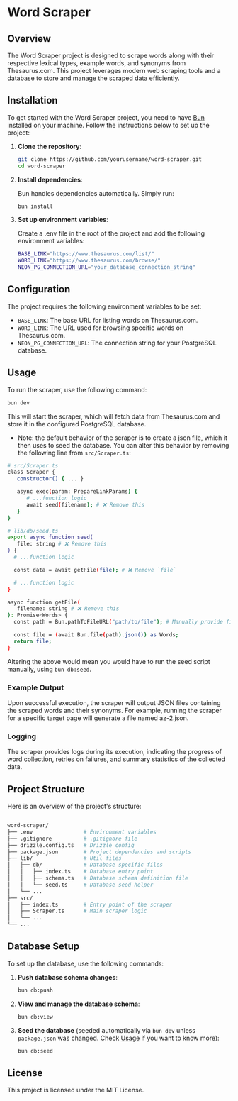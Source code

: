 # Word Scraper

## Overview

The Word Scraper project is designed to scrape words along with their respective lexical types, example words, and synonyms from Thesaurus.com. This project leverages modern web scraping tools and a database to store and manage the scraped data efficiently.

## Installation

To get started with the Word Scraper project, you need to have [Bun](https://bun.sh/) installed on your machine. Follow the instructions below to set up the project:

1. **Clone the repository**:
   ```bash
   git clone https://github.com/yourusername/word-scraper.git
   cd word-scraper
   ```
2. **Install dependencies**:

   Bun handles dependencies automatically. Simply run:

   ```bash
   bun install
   ```

3. **Set up environment variables**:

   Create a .env file in the root of the project and add the following environment variables:

   ```bash
   BASE_LINK="https://www.thesaurus.com/list/"
   WORD_LINK="https://www.thesaurus.com/browse/"
   NEON_PG_CONNECTION_URL="your_database_connection_string"
   ```

## Configuration

The project requires the following environment variables to be set:

- `BASE_LINK`: The base URL for listing words on Thesaurus.com.
- `WORD_LINK`: The URL used for browsing specific words on Thesaurus.com.
- `NEON_PG_CONNECTION_URL`: The connection string for your PostgreSQL database.

## Usage

To run the scraper, use the following command:

```bash
bun dev
```

This will start the scraper, which will fetch data from Thesaurus.com and store it in the configured PostgreSQL database.

- Note: the default behavior of the scraper is to create a json file, which it then uses to seed the database. You can alter this behavior by removing the following line from `src/Scraper.ts`:

```bash
# src/Scraper.ts
class Scraper {
   constructor() { ... }

   async exec(param: PrepareLinkParams) {
      # ...function logic
      await seed(filename); # ❌ Remove this
   }
}

# lib/db/seed.ts
export async function seed(
   file: string # ❌ Remove this
) {
  # ...function logic

  const data = await getFile(file); # ❌ Remove `file`

  # ...function logic
}

async function getFile(
   filename: string # ❌ Remove this
): Promise<Words> {
  const path = Bun.pathToFileURL("path/to/file"); # Manually provide filepath

  const file = (await Bun.file(path).json()) as Words;
  return file;
}
```

Altering the above would mean you would have to run the seed script manually, using `bun db:seed`.

### Example Output

Upon successful execution, the scraper will output JSON files containing the scraped words and their synonyms. For example, running the scraper for a specific target page will generate a file named az-2.json.

### Logging

The scraper provides logs during its execution, indicating the progress of word collection, retries on failures, and summary statistics of the collected data.

## Project Structure

Here is an overview of the project's structure:

```bash

word-scraper/
├── .env                # Environment variables
├── .gitignore          # .gitignore file
├── drizzle.config.ts   # Drizzle config
├── package.json        # Project dependencies and scripts
├── lib/                # Util files
│   ├── db/             # Database specific files
│   │   ├── index.ts    # Database entry point
│   │   ├── schema.ts   # Database schema definition file
│   │   └── seed.ts     # Database seed helper
│   └── ...
├── src/
│   ├── index.ts        # Entry point of the scraper
│   ├── Scraper.ts      # Main scraper logic
│   └── ...
└── ...
```

## Database Setup

To set up the database, use the following commands:

1. **Push database schema changes**:
   ```bash
   bun db:push
   ```
2. **View and manage the database schema**:
   ```bash
   bun db:view
   ```
3. **Seed the database** (seeded automatically via `bun dev` unless `package.json` was changed. Check [Usage](https://github.com/radromanov/word-scraper?tab=readme-ov-file#Usage) if you want to know more):
   ```bash
   bun db:seed
   ```

## License

This project is licensed under the MIT License.
